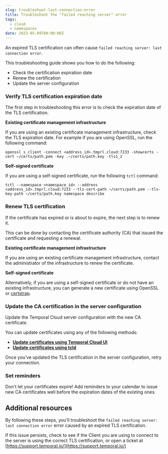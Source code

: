 ```yaml
---
slug: troubleshoot-last-connection-error
title: Troubleshoot the "failed reaching server" error
tags:
  - cloud
  - namespaces
date: 2023-05-09T00:00:00Z
---
```


An expired TLS certification can often cause `failed reaching server: last connection error`.

This troubleshooting guide shows you how to do the following:

- Check the certification expiration date
- Renew the certification
- Update the server configuration

### Verify TLS certification expiration date

The first step in troubleshooting this error is to check the expiration date of the TLS certification.

**Existing certificate management infrastructure**

If you are using an existing certificate management infrastructure, check the TLS expiration date.
For example if you are using OpenSSL, run the following command:

```command
openssl s_client -connect <address_id>.tmprl.cloud:7233 -showcerts -cert ~/certs/path.pem -key .~/certs/path.key -tls1_2
```

**Self-signed certificate**

If you are using a self-signed certificate, run the following `tctl` command:

```command
tctl --namespace <namespace_id> --address <address_id>.tmprl.cloud:7233 --tls-cert-path ~/certs/path.pem --tls-key-path ~/certs/path.key namespace describe
```

### Renew TLS certification

If the certificate has expired or is about to expire, the next step is to renew it.

This can be done by contacting the certificate authority (CA) that issued the certificate and requesting a renewal.

**Existing certificate management infrastructure**

If you are using an existing certificate management infrastructure, contact the administrator of the infrastructure to renew the certificate.

**Self-signed certificate**

Alternatively, if you are using a self-signed certificate or do not have an existing infrastructure, you can generate a new certificate using OpenSSL or [certstrap](https://github.com/square/certstrap).

<!-- For information on generating a self-signed certificate, see [Link to this or similar](https://github.com/temporalio/documentation/pull/2024)
-->

### Update the CA certification in the server configuration

Update the Temporal Cloud server configuration with the new CA certificate.

You can update certificates using any of the following methods:

- **[Update certificates using Temporal Cloud UI](https://docs.temporal.io/cloud/how-to-manage-certificates-in-temporal-cloud#update-certificates-using-temporal-cloud-ui)**
- **[Update certificates using tcld](https://docs.temporal.io/cloud/how-to-manage-certificates-in-temporal-cloud#update-certificates-using-tcld)**

Once you’ve updated the TLS certification in the server configuration, retry your connection.

### Set reminders

Don't let your certificates expire! Add reminders to your calendar to issue new CA certificates well before the expiration dates of the existing ones.

## Additional resources

By following these steps, you’ll troubleshoot the `failed reaching server: last connection error` error caused by an expired TLS certification.

If this issue persists, check to see if the Client you are using to connect to the server is using the correct TLS certification, or open a ticket at [https://support.temporal.io/](https://support.temporal.io/)
